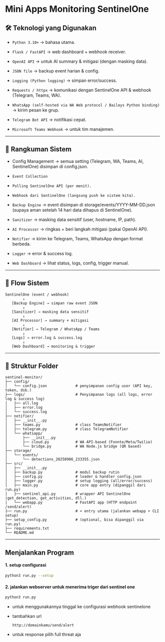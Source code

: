 # Mini Apps Monitoring SentinelOne

## 🛠️ Teknologi yang Digunakan

- `Python 3.10+` → bahasa utama.

- `Flask / FastAPI` → web dashboard + webhook receiver.

- `OpenAI API` → untuk AI summary & mitigasi (dengan masking data).

- `JSON file` → backup event harian & config.

- `Logging (Python logging)` → simpan error/success.

- `Requests / httpx` → komunikasi dengan SentinelOne API & webhook (Telegram, Teams, WA).

- `WhatsApp (self-hosted via WA Web protocol / Baileys Python binding)` → kirim pesan ke grup.

- `Telegram Bot API` → notifikasi cepat.

- `Microsoft Teams Webhook` → untuk tim manajemen.

---
## 📌 Rangkuman Sistem

-  Config Management → semua setting (Telegram, WA, Teams, AI, SentinelOne) disimpan di config.json.

- `Event Collection`

- `Polling SentinelOne API (per menit).`

- `Webhook dari SentinelOne (langsung push ke sistem kita).`

- `Backup Engine` → event disimpan di storage/events/YYYY-MM-DD.json (supaya aman setelah 14 hari data dihapus di SentinelOne).

- `Sanitizer` → masking data sensitif (user, hostname, IP, path).

- `AI Processor` → ringkas + beri langkah mitigasi (pakai OpenAI API).

- `Notifier` → kirim ke Telegram, Teams, WhatsApp dengan format berbeda.

- `Logger` → error & success log.

- `Web Dashboard` → lihat status, logs, config, trigger manual.

---
## 🔄 Flow Sistem

```
SentinelOne (event / webhook)
        ↓
   [Backup Engine] → simpan raw event JSON
        ↓
   [Sanitizer] → masking data sensitif
        ↓
   [AI Processor] → summary + mitigasi
        ↓
   [Notifier] → Telegram / WhatsApp / Teams
        ↓
   [Logs] → error.log & success.log
        ↓
   [Web Dashboard] → monitoring & trigger
```
---
## 📂 Struktur Folder

```
sentinel-monitor/
├── config/
│   └── config.json             # penyimpanan config user (API key, token, dsb.)
├── logs/                       # Penyimpanan logs (all logs, error log & success log)
│   ├── all.log
│   ├── error.log
│   └── success.log
├── notifier/
│   ├── __init__.py
│   ├── teams.py                # class TeamsNotifier
│   ├── telegram.py             # class TelegramNotifier
│   └── whatsapp/
│       ├── __init__.py
│       ├── cloud.py            # WA API-based (Fonnte/Meta/Twilio)
│       └── bridge.py           # WA Node.js bridge (QR based)
├── storage/
│   └── events/
│       └── detections_20250906_233355.json
├── src/
│   ├── __init__.py
│   ├── backup.py               # modul backup rutin
│   ├── config.py               # loader & handler config.json
│   ├── logger.py               # setup logging (all/error/success)
│   ├── main.py                 # core app entry (dipanggil dari run.py)
│   ├── sentinel_api.py         # wrapper API SentinelOne (get_detection, get_activities, dll.)
│   └── webapp.py               # FastAPI app (HTTP endpoint /send/alert)
├── run.py                      # ⬅️ entry utama (jalankan webapp + CLI setup)
├── setup_config.py             # (optional, bisa dipanggil via run.py)
├── requirements.txt
└── README.md
```
---

## Menjalankan Program
#### 1. setup configurasi
```bash
python3 run.py --setup
```

#### 2. jalankan webserver untuk menerima triger dari sentinel one
```bash
python3 run.py
```
- untuk menggunakannya tinggal ke configurasi webhook sentinelone
- tambahkan url 
     ```
     http://domainkamu/send/alert
     ```

- untuk response pilih full threat aja
